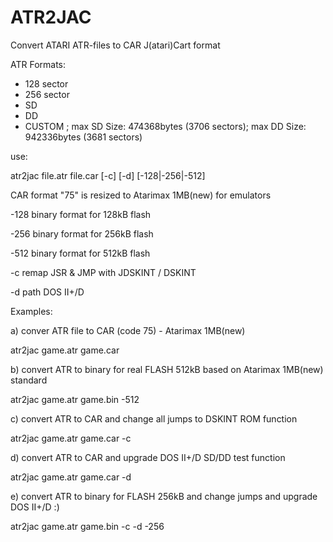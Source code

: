 # ATR2JAC
Convert ATARI ATR-files to CAR J(atari)Cart format

ATR Formats:
- 128 sector
- 256 sector
- SD
- DD
- CUSTOM ; max SD Size: 474368bytes (3706 sectors); max DD Size: 942336bytes (3681 sectors)

use:

atr2jac file.atr file.car [-c] [-d] [-128|-256|-512]

CAR  format "75" is resized to Atarimax 1MB(new) for emulators

-128 binary format for 128kB flash

-256 binary format for 256kB flash

-512 binary format for 512kB flash

-c remap JSR & JMP with JDSKINT / DSKINT

-d path DOS II+/D


Examples:

a) conver ATR file to CAR (code 75) - Atarimax 1MB(new)

atr2jac game.atr game.car


b) convert ATR to binary for real FLASH 512kB based on Atarimax 1MB(new) standard

atr2jac game.atr game.bin -512


c) convert ATR to CAR and change all jumps to DSKINT ROM function

atr2jac game.atr game.car -c


d) convert ATR to CAR and upgrade DOS II+/D SD/DD test function

atr2jac game.atr game.car -d


e) convert ATR to binary for FLASH 256kB and change jumps and upgrade DOS II+/D :)

atr2jac game.atr game.bin -c -d -256

